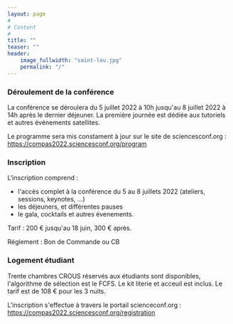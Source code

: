 ```yaml
---
layout: page
#
# Content
#
title: ""
teaser: ""
header:
    image_fullwidth: "saint-leu.jpg"
    permalink: "/"
---
```



### **Déroulement de la conférence**
La conférence se déroulera du 5 juillet 2022 à 10h jusqu'au 8 juillet 2022 à 14h après le dernier déjeuner. La première journée est dédiée aux tutoriels et autres événements satellites.

Le programme sera mis constament à jour sur le site de sciencesconf.org : <https://compas2022.sciencesconf.org/program>

### **Inscription**

L'inscription comprend :
  * l'accès complet à la conférence du 5 au 8 juillets 2022 (ateliers, sessions, keynotes, ...)
  * les déjeuners, et différentes pauses
  * le gala, cocktails et autres évenements.
  
Tarif : 200 € jusqu'au 18 juin, 300 € après.

Réglement : Bon de Commande ou CB

### **Logement étudiant**
Trente chambres CROUS réservés aux étudiants sont disponibles, l'algorithme de sélection est le FCFS. Le kit literie et acceuil est inclus. Le tarif est de 108 € pour les 3 nuits.

L'inscription s'effectue à travers le portail scienceconf.org : <https://compas2022.sciencesconf.org/registration>


